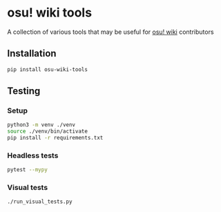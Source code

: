 # osu! wiki tools

A collection of various tools that may be useful for [osu! wiki](https://osu.ppy.sh/wiki/) contributors

## Installation

```sh
pip install osu-wiki-tools
```

## Testing

### Setup

```sh
python3 -m venv ./venv
source ./venv/bin/activate
pip install -r requirements.txt
```

### Headless tests

```sh
pytest --mypy
```

### Visual tests

```sh
./run_visual_tests.py
```
